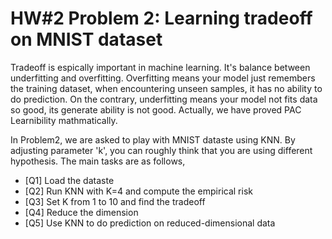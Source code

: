 # HW#2 Problem 2: Learning tradeoff on MNIST dataset

Tradeoff is espically important in machine learning. It's balance between underfitting and overfitting.  Overfitting means
your model just remembers the training dataset, when encountering unseen samples, it has no ability to do prediction.
On the contrary, underfitting means your model not fits data so good, its generate ability is not good.
Actually, we have proved PAC Learnibility mathmatically. 

In Problem2, we are asked to play with MNIST dataste using KNN. By adjusting parameter 'k', you can roughly think that
you are using different hypothesis. The main tasks are as follows,

* [Q1] Load the dataste
* [Q2] Run KNN with K=4 and compute the empirical risk
* [Q3] Set K from 1 to 10 and find the tradeoff
* [Q4] Reduce the dimension
* [Q5] Use KNN to do prediction on reduced-dimensional data
